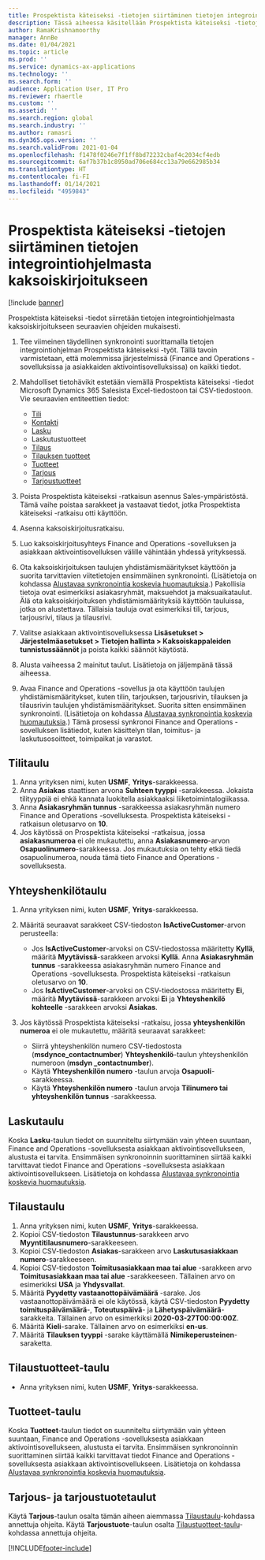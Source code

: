 ```yaml
---
title: Prospektista käteiseksi -tietojen siirtäminen tietojen integrointiohjelmasta kaksoiskirjoitukseen
description: Tässä aiheessa käsitellään Prospektista käteiseksi -tietojen siirtämistä tietojen integrointiohjelmasta kaksoiskirjoitukseen.
author: RamaKrishnamoorthy
manager: AnnBe
ms.date: 01/04/2021
ms.topic: article
ms.prod: ''
ms.service: dynamics-ax-applications
ms.technology: ''
ms.search.form: ''
audience: Application User, IT Pro
ms.reviewer: rhaertle
ms.custom: ''
ms.assetid: ''
ms.search.region: global
ms.search.industry: ''
ms.author: ramasri
ms.dyn365.ops.version: ''
ms.search.validFrom: 2021-01-04
ms.openlocfilehash: f1478f0246e7f1ff8bd72232cbaf4c2034cf4edb
ms.sourcegitcommit: 6af7b37b1c8950ad706e684cc13a79e662985b34
ms.translationtype: HT
ms.contentlocale: fi-FI
ms.lasthandoff: 01/14/2021
ms.locfileid: "4959843"
---
```

# <a name="migrate-prospect-to-cash-data-from-data-integrator-to-dual-write"></a>Prospektista käteiseksi -tietojen siirtäminen tietojen integrointiohjelmasta kaksoiskirjoitukseen

[!include [banner](../../includes/banner.md)]

Prospektista käteiseksi -tiedot siirretään tietojen integrointiohjelmasta kaksoiskirjoitukseen seuraavien ohjeiden mukaisesti.

1. Tee viimeinen täydellinen synkronointi suorittamalla tietojen integrointiohjelman Prospektista käteiseksi -työt. Tällä tavoin varmistetaan, että molemmissa järjestelmissä (Finance and Operations -sovelluksissa ja asiakkaiden aktivointisovelluksissa) on kaikki tiedot.
2. Mahdolliset tietohävikit estetään viemällä Prospektista käteiseksi -tiedot Microsoft Dynamics 365 Salesista Excel-tiedostoon tai CSV-tiedostoon. Vie seuraavien entiteettien tiedot:

    - [Tili](#account-table)
    - [Kontakti](#contact-table)
    - [Lasku](#invoice-table)
    - Laskutustuotteet
    - [Tilaus](#order-table)
    - [Tilauksen tuotteet](#order-products-table)
    - [Tuotteet](#products-table)
    - [Tarjous](#quote-and-quote-product-tables)
    - [Tarjoustuotteet](#quote-and-quote-product-tables)

3. Poista Prospektista käteiseksi -ratkaisun asennus Sales-ympäristöstä. Tämä vaihe poistaa sarakkeet ja vastaavat tiedot, jotka Prospektista käteiseksi -ratkaisu otti käyttöön.
4. Asenna kaksoiskirjoitusratkaisu.
5. Luo kaksoiskirjoitusyhteys Finance and Operations -sovelluksen ja asiakkaan aktivointisovelluksen välille vähintään yhdessä yrityksessä.
6. Ota kaksoiskirjoituksen taulujen yhdistämismääritykset käyttöön ja suorita tarvittavien viitetietojen ensimmäinen synkronointi. (Lisätietoja on kohdassa [Alustavaa synkronointia koskevia huomautuksia](initial-sync-guidance.md).) Pakollisia tietoja ovat esimerkiksi asiakasryhmät, maksuehdot ja maksuaikataulut. Älä ota kaksoiskirjoituksen yhdistämismäärityksiä käyttöön tauluissa, jotka on alustettava. Tällaisia tauluja ovat esimerkiksi tili, tarjous, tarjousrivi, tilaus ja tilausrivi.
7. Valitse asiakkaan aktivointisovelluksessa **Lisäsetukset \> Järjestelmäasetukset \> Tietojen hallinta \> Kaksoiskappaleiden tunnistussäännöt** ja poista kaikki säännöt käytöstä.
8. Alusta vaiheessa 2 mainitut taulut. Lisätietoja on jäljempänä tässä aiheessa.
9. Avaa Finance and Operations -sovellus ja ota käyttöön taulujen yhdistämismääritykset, kuten tilin, tarjouksen, tarjousrivin, tilauksen ja tilausrivin taulujen yhdistämismääritykset. Suorita sitten ensimmäinen synkronointi. (Lisätietoja on kohdassa [Alustavaa synkronointia koskevia huomautuksia](initial-sync-guidance.md).) Tämä prosessi synkronoi Finance and Operations -sovelluksen lisätiedot, kuten käsittelyn tilan, toimitus- ja laskutusosoitteet, toimipaikat ja varastot.

## <a name="account-table"></a>Tilitaulu

1. Anna yrityksen nimi, kuten **USMF**, **Yritys**-sarakkeessa.
2. Anna **Asiakas** staattisen arvona **Suhteen tyyppi** -sarakkeessa. Jokaista tilityyppiä ei ehkä kannata luokitella asiakkaaksi liiketoimintalogiikassa.
3. Anna **Asiakasryhmän tunnus** -sarakkeessa asiakasryhmän numero Finance and Operations -sovelluksesta. Prospektista käteiseksi -ratkaisun oletusarvo on **10**.
4. Jos käytössä on Prospektista käteiseksi -ratkaisua, jossa **asiakasnumeroa** ei ole mukautettu, anna **Asiakasnumero**-arvon **Osapuolinumero**-sarakkeessa. Jos mukautuksia on tehty etkä tiedä osapuolinumeroa, nouda tämä tieto Finance and Operations -sovelluksesta.

## <a name="contact-table"></a>Yhteyshenkilötaulu

1. Anna yrityksen nimi, kuten **USMF**, **Yritys**-sarakkeessa.
2. Määritä seuraavat sarakkeet CSV-tiedoston **IsActiveCustomer**-arvon perusteella:

    - Jos **IsActiveCustomer**-arvoksi on CSV-tiedostossa määritetty **Kyllä**, määritä **Myytävissä**-sarakkeen arvoksi **Kyllä**. Anna **Asiakasryhmän tunnus** -sarakkeessa asiakasryhmän numero Finance and Operations -sovelluksesta. Prospektista käteiseksi -ratkaisun oletusarvo on **10**.
    - Jos **IsActiveCustomer**-arvoksi on CSV-tiedostossa määritetty **Ei**, määritä **Myytävissä**-sarakkeen arvoksi **Ei** ja **Yhteyshenkilö kohteelle** -sarakkeen arvoksi **Asiakas**.

3. Jos käytössä Prospektista käteiseksi -ratkaisu, jossa **yhteyshenkilön numeroa** ei ole mukautettu, määritä seuraavat sarakkeet:

    - Siirrä yhteyshenkilön numero CSV-tiedostosta (**msdynce\_contactnumber**) **Yhteyshenkilö**-taulun yhteyshenkilön numeroon (**msdyn \_contactnumber**).
    - Käytä **Yhteyshenkilön numero** -taulun arvoja **Osapuoli**-sarakkeessa.
    - Käytä **Yhteyshenkilön numero** -taulun arvoja **Tilinumero tai yhteyshenkilön tunnus** -sarakkeessa.

## <a name="invoice-table"></a>Laskutaulu

Koska **Lasku**-taulun tiedot on suunniteltu siirtymään vain yhteen suuntaan, Finance and Operations -sovelluksesta asiakkaan aktivointisovellukseen, alustusta ei tarvita. Ensimmäisen synkronoinnin suorittaminen siirtää kaikki tarvittavat tiedot Finance and Operations -sovelluksesta asiakkaan aktivointisovellukseen. Lisätietoja on kohdassa [Alustavaa synkronointia koskevia huomautuksia](initial-sync-guidance.md).

## <a name="order-table"></a>Tilaustaulu

1. Anna yrityksen nimi, kuten **USMF**, **Yritys**-sarakkeessa.
2. Kopioi CSV-tiedoston **Tilaustunnus**-sarakkeen arvo **Myyntitilausnumero**-sarakkeeseen.
3. Kopioi CSV-tiedoston **Asiakas**-sarakkeen arvo **Laskutusasiakkaan numero**-sarakkeeseen.
4. Kopioi CSV-tiedoston **Toimitusasiakkaan maa tai alue** -sarakkeen arvo **Toimitusasiakkaan maa tai alue** -sarakkeeseen. Tällainen arvo on esimerkiksi **USA** ja **Yhdysvallat**.
5. Määritä **Pyydetty vastaanottopäivämäärä** -sarake. Jos vastaanottopäivämäärä ei ole käytössä, käytä CSV-tiedoston **Pyydetty toimituspäivämäärä**-, **Toteutuspäivä**- ja **Lähetyspäivämäärä**-sarakkeita. Tällainen arvo on esimerkiksi **2020-03-27T00:00:00Z**.
6. Määritä **Kieli**-sarake. Tällainen arvo on esimerkiksi **en-us**.
7. Määritä **Tilauksen tyyppi** -sarake käyttämällä **Nimikeperusteinen**-saraketta.

## <a name="order-products-table"></a>Tilaustuotteet-taulu

- Anna yrityksen nimi, kuten **USMF**, **Yritys**-sarakkeessa.

## <a name="products-table"></a>Tuotteet-taulu

Koska **Tuotteet**-taulun tiedot on suunniteltu siirtymään vain yhteen suuntaan, Finance and Operations -sovelluksesta asiakkaan aktivointisovellukseen, alustusta ei tarvita. Ensimmäisen synkronoinnin suorittaminen siirtää kaikki tarvittavat tiedot Finance and Operations -sovelluksesta asiakkaan aktivointisovellukseen. Lisätietoja on kohdassa [Alustavaa synkronointia koskevia huomautuksia](initial-sync-guidance.md).

## <a name="quote-and-quote-product-tables"></a>Tarjous- ja tarjoustuotetaulut

Käytä **Tarjous**-taulun osalta tämän aiheen aiemmassa [Tilaustaulu](#order-table)-kohdassa annettuja ohjeita. Käytä **Tarjoustuote**-taulun osalta [Tilaustuotteet-taulu](#order-products-table)-kohdassa annettuja ohjeita.


[!INCLUDE[footer-include](../../../../includes/footer-banner.md)]